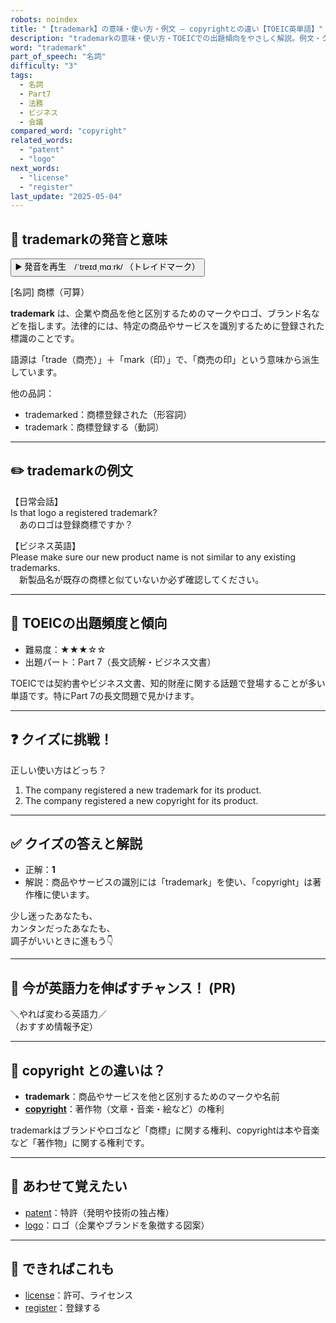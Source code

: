 ```yaml
---
robots: noindex
title: "【trademark】の意味・使い方・例文 ― copyrightとの違い【TOEIC英単語】"
description: "trademarkの意味・使い方・TOEICでの出題傾向をやさしく解説。例文・クイズ付きでcopyrightとの違いもわかりやすく学べます。"
word: "trademark"
part_of_speech: "名詞"
difficulty: "3"
tags:
  - 名詞
  - Part7
  - 法務
  - ビジネス
  - 会議
compared_word: "copyright"
related_words:
  - "patent"
  - "logo"
next_words:
  - "license"
  - "register"
last_update: "2025-05-04"
---
```


## 🔰 trademarkの発音と意味

<button class="play-audio" onclick="playTTS('trademark')">
  <span class="play-audio-main">
    ▶️ 発音を再生　/ˈtreɪdˌmɑːrk/
  </span>
  <span class="play-audio-sub">
    （トレイドマーク）
  </span>
</button>

[名詞] 商標（可算）

**trademark** は、企業や商品を他と区別するためのマークやロゴ、ブランド名などを指します。法律的には、特定の商品やサービスを識別するために登録された標識のことです。

語源は「trade（商売）」＋「mark（印）」で、「商売の印」という意味から派生しています。

他の品詞：  
- trademarked：商標登録された（形容詞）
- trademark：商標登録する（動詞）

---

## ✏️ trademarkの例文

【日常会話】  
Is that logo a registered trademark?  
　あのロゴは登録商標ですか？

【ビジネス英語】  
Please make sure our new product name is not similar to any existing trademarks.  
　新製品名が既存の商標と似ていないか必ず確認してください。

---

## 🎯 TOEICの出題頻度と傾向

- 難易度：★★★☆☆
- 出題パート：Part 7（長文読解・ビジネス文書）

TOEICでは契約書やビジネス文書、知的財産に関する話題で登場することが多い単語です。特にPart 7の長文問題で見かけます。

---

## ❓ クイズに挑戦！

正しい使い方はどっち？

1. The company registered a new trademark for its product.  
2. The company registered a new copyright for its product.

---

## ✅ クイズの答えと解説

- 正解：**1**
- 解説：商品やサービスの識別には「trademark」を使い、「copyright」は著作権に使います。

少し迷ったあなたも、  
カンタンだったあなたも、  
調子がいいときに進もう👇️

---

## 🚀 今が英語力を伸ばすチャンス！ (PR)

<div class="info-center">
＼やれば変わる英語力／<br>  
（おすすめ情報予定）
</div>

---

## 🤔  copyright との違いは？

- **trademark**：商品やサービスを他と区別するためのマークや名前
- **[copyright](/word/copyright/)**：著作物（文章・音楽・絵など）の権利

trademarkはブランドやロゴなど「商標」に関する権利、copyrightは本や音楽など「著作物」に関する権利です。

---

## 🧩 あわせて覚えたい

- [patent](/word/patent/)：特許（発明や技術の独占権）
- [logo](/word/logo/)：ロゴ（企業やブランドを象徴する図案）

---

## 📖 できればこれも

- [license](/word/license/)：許可、ライセンス
- [register](/word/register/)：登録する

<!-- cvid: aid19_bid28 -->

